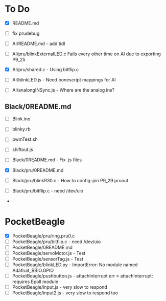 # To Do

- [x] README.md
- [ ] fix prudebug

- [ ] AI/README.md - add tidl
- [ ] AI/pru/blinkExternalLED.c  Fails every other time on AI due to exporting P9_25
- [x] AI/pru/shared.c - Using bitflip.c
- [ ] AI/blinkLED.js  - Need bonescript mappings for AI
- [ ] AI/analongINSync.js - Where are the analog ins?

## Black/0README.md
- [ ] Blink.ino
- [ ] blinky.rb
- [ ] pwmTest.sh
- [ ] shiftout.js

- [ ] Black/0README.md - Fix .js files
- [x] Black/pru/0README.md
- [ ] Black/pru/blinkR30.c - How to config-pin P9_29 pruout
- [ ] Black/pru/bitflip.c - need /dev/uio
- 

# PocketBeagle
- [x] PocketBeagle/pru/ring.pru0.c
- [ ] PocketBeagle/pru/bitflip.c - need /dev/uio
- [ ] PocketBeagle/0README.md
- [ ] PocketBeagle/servoMotor.js - Test
- [ ] PocketBeagle/sensorTag.js  - Test
- [ ] PocketBeagle/blinkLED.py   - ImportError: No module named Adafruit_BBIO.GPIO
- [ ] PocketBeagle/pushbutton.js - attachInterrupt err = attachInterrupt: requires Epoll module
- [ ] PocketBeagle/input.js      - very slow to respond
- [ ] PocketBeagle/input2.js     - very slow to respond too
